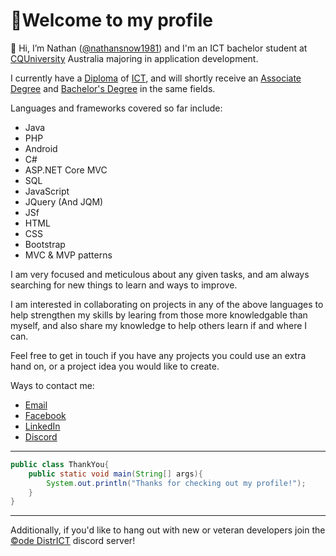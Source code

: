 # 📢Welcome to my profile

👋 Hi, I’m Nathan ([@nathansnow1981](https://github.com/nathansnow1981)) and I'm an ICT bachelor student at [CQUniversity](https://www.cqu.edu.au/ "Visit CQU") Australia majoring in application development.

I currently have a [Diploma](https://en.wikipedia.org/wiki/Diploma) of [ICT](https://en.wikipedia.org/wiki/Information_and_communications_technology), and will shortly receive an
[Associate Degree](https://en.wikipedia.org/wiki/Associate_degree) and [Bachelor's Degree](https://en.wikipedia.org/wiki/Bachelor%27s_degree) in the same fields.

Languages and frameworks covered so far include:
- Java
- PHP
- Android
- C#
- ASP.NET Core MVC
- SQL
- JavaScript
- JQuery (And JQM)
- JSf
- HTML
- CSS
- Bootstrap
- MVC & MVP patterns 

I am very focused and meticulous about any given tasks, and am always searching for new things to learn and ways to improve.

I am interested in collaborating on projects in any of the above languages to help strengthen my skills by learing from those more knowledgable than myself, and also share my knowledge to help others learn if and where I can.

Feel free to get in touch if you have any projects you could use an extra hand on, or a project idea you would like to create.

Ways to contact me:
- [Email](mailto:nathan.snow@cqumail.com?subject=GitHub%20Collaboration "Email Nathan")
- [Facebook](https://www.facebook.com/nathan.snow.399 "Find me on Facebook")
- [LinkedIn](https://www.linkedin.com/in/nathan-snow-040244123/ "Connect on LinkedIn")
- [Discord](https://discordapp.com/users/821987974690373662 "Connect with Ɲ∆†ę")
___
```java
public class ThankYou{
    public static void main(String[] args){
        System.out.println("Thanks for checking out my profile!");
    }
}
```
___
Additionally, if you'd like to hang out with new or veteran developers join the [©ode DistrICT](https://discord.gg/8yKXT2RK3w) discord server!
